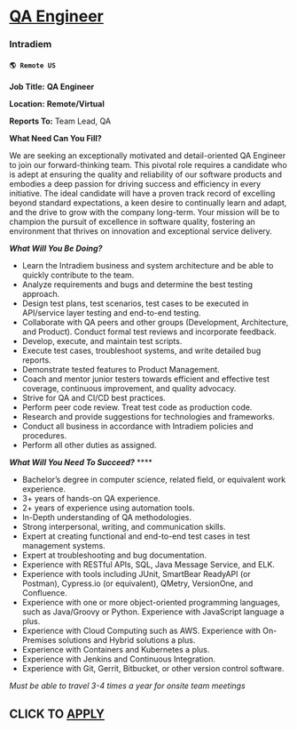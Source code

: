 # [QA Engineer](https://www.remotewlb.com/apply/qa-engineer-122727)  
### Intradiem  
#### `🌎 Remote US`  

**Job Title:** **QA Engineer**

**Location:** **Remote/Virtual**

**Reports To:** Team Lead, QA

**What Need Can You Fill?**

We are seeking an exceptionally motivated and detail-oriented QA Engineer to join our forward-thinking team. This pivotal role requires a candidate who is adept at ensuring the quality and reliability of our software products and embodies a deep passion for driving success and efficiency in every initiative. The ideal candidate will have a proven track record of excelling beyond standard expectations, a keen desire to continually learn and adapt, and the drive to grow with the company long-term. Your mission will be to champion the pursuit of excellence in software quality, fostering an environment that thrives on innovation and exceptional service delivery.

**_What Will You Be Doing?_**

  * Learn the Intradiem business and system architecture and be able to quickly contribute to the team.
  * Analyze requirements and bugs and determine the best testing approach.
  * Design test plans, test scenarios, test cases to be executed in API/service layer testing and end-to-end testing.
  * Collaborate with QA peers and other groups (Development, Architecture, and Product). Conduct formal test reviews and incorporate feedback.
  * Develop, execute, and maintain test scripts.
  * Execute test cases, troubleshoot systems, and write detailed bug reports.
  * Demonstrate tested features to Product Management.
  * Coach and mentor junior testers towards efficient and effective test coverage, continuous improvement, and quality advocacy.
  * Strive for QA and CI/CD best practices.
  * Perform peer code review. Treat test code as production code.
  * Research and provide suggestions for technologies and frameworks.
  * Conduct all business in accordance with Intradiem policies and procedures.
  * Perform all other duties as assigned.

**_What Will You Need To Succeed?_** ****

  * Bachelor’s degree in computer science, related field, or equivalent work experience.
  * 3+ years of hands-on QA experience.
  * 2+ years of experience using automation tools.
  * In-Depth understanding of QA methodologies.
  * Strong interpersonal, writing, and communication skills.
  * Expert at creating functional and end-to-end test cases in test management systems.
  * Expert at troubleshooting and bug documentation.
  * Experience with RESTful APIs, SQL, Java Message Service, and ELK.
  * Experience with tools including JUnit, SmartBear ReadyAPI (or Postman), Cypress.io (or equivalent), QMetry, VersionOne, and Confluence.
  * Experience with one or more object-oriented programming languages, such as Java/Groovy or Python. Experience with JavaScript language a plus.
  * Experience with Cloud Computing such as AWS. Experience with On-Premises solutions and Hybrid solutions a plus.
  * Experience with Containers and Kubernetes a plus.
  * Experience with Jenkins and Continuous Integration.
  * Experience with Git, Gerrit, Bitbucket, or other version control software.

*Must be able to travel 3-4 times a year for onsite team meetings*

  
## CLICK TO [APPLY](https://www.remotewlb.com/apply/qa-engineer-122727)

